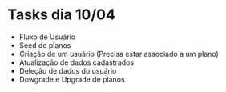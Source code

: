 # Tasks dia 10/04
- Fluxo de Usuário
 - Seed de planos
 - Criação de um usuário (Precisa estar associado a um plano)
 - Atualização de dados cadastrados
 - Deleção de dados do usuário
 - Dowgrade e Upgrade de planos